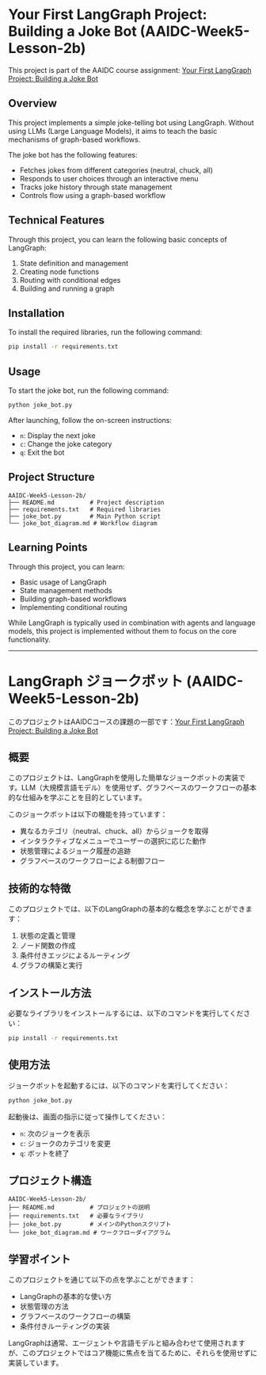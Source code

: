 # Your First LangGraph Project: Building a Joke Bot (AAIDC-Week5-Lesson-2b)

This project is part of the AAIDC course assignment: [Your First LangGraph Project: Building a Joke Bot](https://app.readytensor.ai/publications/T8WbWCjwJ4Mm)

## Overview

This project implements a simple joke-telling bot using LangGraph. Without using LLMs (Large Language Models), it aims to teach the basic mechanisms of graph-based workflows.

The joke bot has the following features:

- Fetches jokes from different categories (neutral, chuck, all)
- Responds to user choices through an interactive menu
- Tracks joke history through state management
- Controls flow using a graph-based workflow

## Technical Features

Through this project, you can learn the following basic concepts of LangGraph:

1. State definition and management
2. Creating node functions
3. Routing with conditional edges
4. Building and running a graph

## Installation

To install the required libraries, run the following command:

```bash
pip install -r requirements.txt
```

## Usage

To start the joke bot, run the following command:

```bash
python joke_bot.py
```

After launching, follow the on-screen instructions:

- `n`: Display the next joke
- `c`: Change the joke category
- `q`: Exit the bot

## Project Structure

```
AAIDC-Week5-Lesson-2b/
├── README.md          # Project description
├── requirements.txt   # Required libraries
├── joke_bot.py        # Main Python script
└── joke_bot_diagram.md # Workflow diagram
```

## Learning Points

Through this project, you can learn:

- Basic usage of LangGraph
- State management methods
- Building graph-based workflows
- Implementing conditional routing

While LangGraph is typically used in combination with agents and language models, this project is implemented without them to focus on the core functionality.

---

# LangGraph ジョークボット (AAIDC-Week5-Lesson-2b)

このプロジェクトはAAIDCコースの課題の一部です：[Your First LangGraph Project: Building a Joke Bot](https://app.readytensor.ai/publications/T8WbWCjwJ4Mm)

## 概要

このプロジェクトは、LangGraphを使用した簡単なジョークボットの実装です。LLM（大規模言語モデル）を使用せず、グラフベースのワークフローの基本的な仕組みを学ぶことを目的としています。

このジョークボットは以下の機能を持っています：

- 異なるカテゴリ（neutral、chuck、all）からジョークを取得
- インタラクティブなメニューでユーザーの選択に応じた動作
- 状態管理によるジョーク履歴の追跡
- グラフベースのワークフローによる制御フロー

## 技術的な特徴

このプロジェクトでは、以下のLangGraphの基本的な概念を学ぶことができます：

1. 状態の定義と管理
2. ノード関数の作成
3. 条件付きエッジによるルーティング
4. グラフの構築と実行

## インストール方法

必要なライブラリをインストールするには、以下のコマンドを実行してください：

```bash
pip install -r requirements.txt
```

## 使用方法

ジョークボットを起動するには、以下のコマンドを実行してください：

```bash
python joke_bot.py
```

起動後は、画面の指示に従って操作してください：

- `n`: 次のジョークを表示
- `c`: ジョークのカテゴリを変更
- `q`: ボットを終了

## プロジェクト構造

```
AAIDC-Week5-Lesson-2b/
├── README.md          # プロジェクトの説明
├── requirements.txt   # 必要なライブラリ
├── joke_bot.py        # メインのPythonスクリプト
└── joke_bot_diagram.md # ワークフローダイアグラム
```

## 学習ポイント

このプロジェクトを通じて以下の点を学ぶことができます：

- LangGraphの基本的な使い方
- 状態管理の方法
- グラフベースのワークフローの構築
- 条件付きルーティングの実装

LangGraphは通常、エージェントや言語モデルと組み合わせて使用されますが、このプロジェクトではコア機能に焦点を当てるために、それらを使用せずに実装しています。